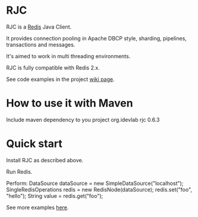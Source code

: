 # RJC
RJC is a [Redis](http://redis.io/) Java Client.

It provides connection pooling in Apache DBCP style, sharding, pipelines, transactions and messages.

It's aimed to work in multi threading environments.

RJC is fully compatible with Redis 2.x.

See code examples in the project [wiki page](https://github.com/e-mzungu/rjc/wiki/Code-examples).

# How to use it with Maven
Include maven dependency to you project
        <dependency>
            <groupId>org.idevlab</groupId>
            <artifactId>rjc</artifactId>
            <version>0.6.3</version>
        </dependency>

# Quick start

Install RJC as described above.

Run Redis.

Perform:
        DataSource dataSource = new SimpleDataSource("localhost");
        SingleRedisOperations redis = new RedisNode(dataSource);
        redis.set("foo", "hello");
        String value = redis.get("foo");

See more examples [here](https://github.com/e-mzungu/rjc/wiki/Code-examples).








